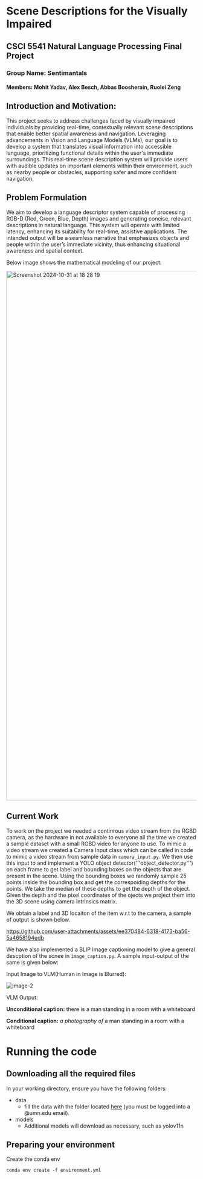 # Scene Descriptions for the Visually Impaired
## CSCI 5541 Natural Language Processing Final Project
### Group Name: Sentimantals
#### Members: Mohit Yadav, Alex Besch, Abbas Boosherain, Ruolei Zeng

## Introduction and Motivation:
This project seeks to address challenges faced by visually impaired individuals by providing real-time, contextually relevant scene descriptions that enable better spatial awareness and navigation. Leveraging advancements in Vision and Language Models (VLMs), our goal is to develop a system that translates visual information into accessible language, prioritizing functional details within the user's immediate surroundings. This real-time scene description system will provide users with audible updates on important elements within their environment, such as nearby people or obstacles, supporting safer and more confident navigation.

## Problem Formulation

We aim to develop a language descriptor system capable of processing RGB-D (Red, Green, Blue, Depth) images and generating concise, relevant descriptions in natural language. This system will operate with limited latency, enhancing its suitability for real-time, assistive applications. The intended output will be a seamless narrative that emphasizes objects and people within the user’s immediate vicinity, thus enhancing situational awareness and spatial context.

Below image shows the mathematical modeling of our project:

<img width="1402" alt="Screenshot 2024-10-31 at 18 28 19" src="https://github.com/user-attachments/assets/ada3581d-5699-44c8-a184-4f40738c068a">

## Current Work

To work on the project we needed a continrous video stream from the RGBD camera, as the hardware in not available to everyone all the time we created a sample dataset with a small RGBD video for anyone to use. To mimic a video stream we created a Camera Input class which can be called in code to mimic a video stream from sample data in ```camera_input.py```. We then use this input to and implement a YOLO object detector('''object_detector.py''') on each frame to get label and bounding boxes on the objects that are present in the scene. Using the bounding boxes we randomly sample 25 points inside the bounding box and get the correspoiding depths for the points. We take the median of these depths to get the depth of the object. Given the depth and the pixel coordinates of the ojects we project them into the 3D scene using camera intrinsics matrix. 

We obtain a label and 3D locaiton of the item w.r.t to the camera, a sample of output is shown below.

https://github.com/user-attachments/assets/ee370484-6318-4173-ba56-5a4658194edb

We have also implemented a BLIP Image captioning model to give a general descption of the scnee in ```image_caption.py```. A sample input-output of the same is given below:

Input Image to VLM(Human in Image is Blurred):

![image-2](https://github.com/user-attachments/assets/adc742af-810f-4515-903f-49a36d6106ad)

VLM Output:

**Unconditional caption:** there is a man standing in a room with a whiteboard

**Conditional caption:** _a photography of_ a man standing in a room with a whiteboard


# Running the code
## Downloading all the required files
In your working directory, ensure you have the following folders:
- data
    - fill the data with the folder located [here](https://drive.google.com/drive/folders/1V4nHudH28UQZuzTyz9ETtODgYE5Jx2lJ?usp=sharing) (you must be logged into a @umn.edu email).
- models
    - Additional models will download as necessary, such as yolov11n

## Preparing your environment
Create the conda env
```
conda env create -f environment.yml
```


